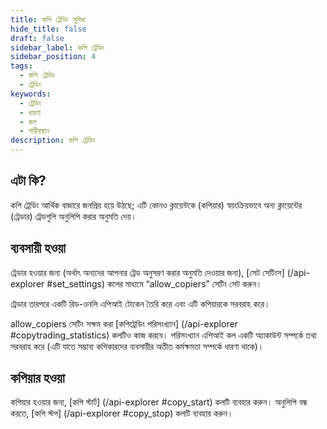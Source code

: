 ```yaml
---
title: কপি ট্রেডিং সুবিধা
hide_title: false
draft: false
sidebar_label: কপি ট্রেডিং
sidebar_position: 4
tags:
  - কপি ট্রেডিং
  - ট্রেডিং
keywords:
  - ট্রেডিং
  - ধারণা
  - কল
  - শারীরস্থান
description: কপি ট্রেডিং
---
```


## এটা কি?

কপি ট্রেডিং আর্থিক বাজারে জনপ্রিয় হয়ে উঠছে; এটি কোনও ক্লায়েন্টকে (কপিয়ার) স্বয়ংক্রিয়ভাবে অন্য ক্লায়েন্টের (ট্রেডার) ট্রেডগুলি অনুলিপি করার অনুমতি দেয়।

## ব্যবসায়ী হওয়া

ট্রেডার হওয়ার জন্য (অর্থাৎ অন্যদের আপনার ট্রেড অনুসরণ করার অনুমতি দেওয়ার জন্য), [সেট সেটিংস] (/api-explorer #set_settings) কলের মাধ্যমে “allow_copiers” সেটিং সেট করুন।

ট্রেডার তারপরে একটি রিড-ওনলি এপিআই টোকেন তৈরি করে এবং এটি কপিয়ারকে সরবরাহ করে।

allow_copiers সেটিং সক্ষম করা [কপিট্রেডিং পরিসংখ্যান] (/api-explorer #copytrading_statistics) কলটিও কাজ করবে। পরিসংখ্যান এপিআই কল একটি অ্যাকাউন্ট সম্পর্কে তথ্য সরবরাহ করে (এটি যাতে সম্ভাব্য কপিকারদের ব্যবসায়ীর অতীত কর্মক্ষমতা সম্পর্কে ধারণা থাকে)।

## কপিয়ার হওয়া

কপিয়ার হওয়ার জন্য, [কপি স্টার্ট] (/api-explorer #copy_start) কলটি ব্যবহার করুন। অনুলিপি বন্ধ করতে, [কপি স্টপ] (/api-explorer #copy_stop) কলটি ব্যবহার করুন।
